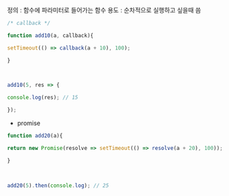 ---
---

정의 : 함수에 파라미터로 들어가는 함수
용도 : 순차적으로 실행하고 싶을때 씀



```js
/* callback */

function add10(a, callback){

setTimeout(() => callback(a + 10), 100);

}

​

add10(5, res => {

console.log(res); // 15

});
```

- promise 

```js
function add20(a){

return new Promise(resolve => setTimeout(() => resolve(a + 20), 100));

}

​

add20(5).then(console.log); // 25
```